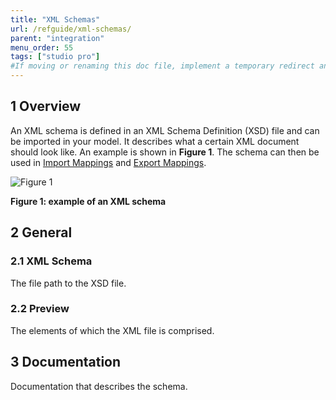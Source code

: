 ```yaml
---
title: "XML Schemas"
url: /refguide/xml-schemas/
parent: "integration"
menu_order: 55
tags: ["studio pro"]
#If moving or renaming this doc file, implement a temporary redirect and let the respective team know they should update the URL in the product. See Mapping to Products for more details.
---
```


## 1 Overview

An XML schema is defined in an XML Schema Definition (XSD) file and can be imported in your model. It describes what a certain XML document should look like. An example is shown in **Figure 1**. The schema can then be used in [Import Mappings](/refguide/import-mappings/) and [Export Mappings](/refguide/export-mappings/).

![Figure 1](/attachments/refguide/modeling/integration/xml-schemas/18582294.png)

**Figure 1: example of an XML schema**

## 2 General

### 2.1 XML Schema

The file path to the XSD file.

### 2.2 Preview

The elements of which the XML file is comprised.

## 3 Documentation

Documentation that describes the schema.
